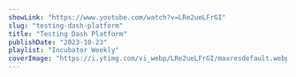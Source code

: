 ```yaml
---
showLink: "https://www.youtube.com/watch?v=LRe2ueLFrGI"
slug: "testing-dash-platform"
title: "Testing Dash Platform"
publishDate: "2023-10-23"
playlist: "Incubator Weekly"
coverImage: "https://i.ytimg.com/vi_webp/LRe2ueLFrGI/maxresdefault.webp"
---
```

